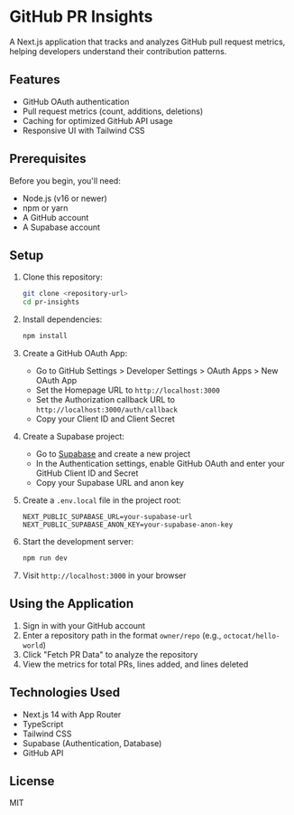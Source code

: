 # GitHub PR Insights

A Next.js application that tracks and analyzes GitHub pull request metrics, helping developers understand their contribution patterns.

## Features

- GitHub OAuth authentication
- Pull request metrics (count, additions, deletions)
- Caching for optimized GitHub API usage
- Responsive UI with Tailwind CSS

## Prerequisites

Before you begin, you'll need:

- Node.js (v16 or newer)
- npm or yarn
- A GitHub account
- A Supabase account

## Setup

1. Clone this repository:
   ```bash
   git clone <repository-url>
   cd pr-insights
   ```

2. Install dependencies:
   ```bash
   npm install
   ```

3. Create a GitHub OAuth App:
   - Go to GitHub Settings > Developer Settings > OAuth Apps > New OAuth App
   - Set the Homepage URL to `http://localhost:3000`
   - Set the Authorization callback URL to `http://localhost:3000/auth/callback`
   - Copy your Client ID and Client Secret

4. Create a Supabase project:
   - Go to [Supabase](https://supabase.com) and create a new project
   - In the Authentication settings, enable GitHub OAuth and enter your GitHub Client ID and Secret
   - Copy your Supabase URL and anon key

5. Create a `.env.local` file in the project root:
   ```
   NEXT_PUBLIC_SUPABASE_URL=your-supabase-url
   NEXT_PUBLIC_SUPABASE_ANON_KEY=your-supabase-anon-key
   ```

6. Start the development server:
   ```bash
   npm run dev
   ```

7. Visit `http://localhost:3000` in your browser

## Using the Application

1. Sign in with your GitHub account
2. Enter a repository path in the format `owner/repo` (e.g., `octocat/hello-world`)
3. Click "Fetch PR Data" to analyze the repository
4. View the metrics for total PRs, lines added, and lines deleted

## Technologies Used

- Next.js 14 with App Router
- TypeScript
- Tailwind CSS
- Supabase (Authentication, Database)
- GitHub API

## License

MIT
